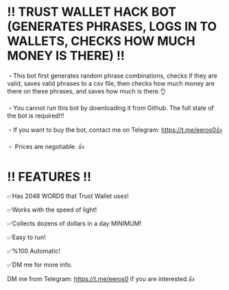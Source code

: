 # !! TRUST WALLET HACK BOT (GENERATES PHRASES, LOGS IN TO WALLETS, CHECKS HOW MUCH MONEY IS THERE) !!
・This bot first generates random phrase combinations, checks if they are valid, saves valid phrases to a csv file, then checks how much money are there on these phrases, and saves how much is there.👌

・You cannot run this bot by downloading it from Github. The full state of the bot is required!‼️

・If you want to buy the bot, contact me on Telegram: https://t.me/eeros0👍

・ Prices are negotiable. 👍

# !! FEATURES !!
✅Has 2048 WORDS that Trust Wallet uses!

✅Works with the speed of light!

✅Collects dozens of dollars in a day MINIMUM!

✅Easy to run!

✅%100 Automatic!

✅DM me for more info.

DM me from Telegram: https://t.me/eeros0 if you are interested.👍
